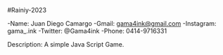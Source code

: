 #Rainiy-2023

-Name: Juan Diego Camargo 
-Gmail: gama4ink@gmail.com
-Instagram: gama_.ink
-Twitter: @Gama4ink
-Phone: 0414-9716331

Description:
A simple Java Script Game.